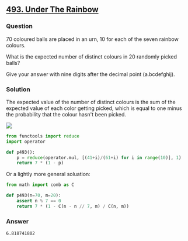 ## **[493. Under The Rainbow](https://projecteuler.net/problem=493)**

### Question
70 coloured balls are placed in an urn, 10 for each of the seven rainbow colours.

What is the expected number of distinct colours in 20 randomly picked balls?

Give your answer with nine digits after the decimal point (a.bcdefghij).

### Solution

The expected value of the number of distinct colours is the sum of the expected value of each color getting picked, which is equal to 
one minus the probability that the colour hasn't been picked.

<img src="https://render.githubusercontent.com/render/math?math=E(X) = 7 \cdot \sum_{i=1}^7 E(I_i) = 7 \cdot (1 - P(\text{colour not picked}))">

```python
from functools import reduce
import operator

def p493():
    p = reduce(operator.mul, [(41+i)/(61+i) for i in range(10)], 1)
    return 7 * (1 - p)
```

Or a lightly more general soluation:

```python
from math import comb as C

def p493(n=70, m=20):
    assert n % 7 == 0
    return 7 * (1 - C(n - n // 7, m) / C(n, m))
```

### Answer
`6.818741802`
